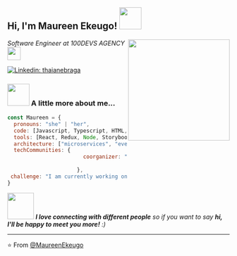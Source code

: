 
<h2> Hi, I'm Maureen Ekeugo! <img src="https://media.giphy.com/media/mGcNjsfWAjY5AEZNw6/giphy.gif" width="50"></h2>
<img align='right' src="https://media.giphy.com/media/ieyl9zmCjO4b4t6qoY/giphy.gif" width="230">
<p><em>Software Engineer at 100DEVS AGENCY<img src="https://media.giphy.com/media/fYSnHlufseco8Fh93Z/giphy.gif" width="30"></br>
</em></p>


[![Linkedin: thaianebraga](https://img.shields.io/badge/-MaureenEkeugo-blue?style=flat-square&logo=Linkedin&logoColor=white&link=https://www.linkedin.com/in/maureen-ekeugo-25139321b/)](https://www.linkedin.com/in/Maureenekeugo/)


### <img src="https://media.giphy.com/media/VgCDAzcKvsR6OM0uWg/giphy.gif" width="50"> A little more about me...  

```javascript
const Maureen = {
  pronouns: "she" | "her",
  code: [Javascript, Typescript, HTML, CSS],
  tools: [React, Redux, Node, Storybook, OOP],
  architecture: ["microservices", "event-driven", "design system pattern"],
  techCommunities: {
                        coorganizer: "WestAfricanWomenInTech",
                       
                      },
 challenge: "I am currently working on a #100hour project focused on highlighting my skills"
}
```

<img src="https://media.giphy.com/media/LnQjpWaON8nhr21vNW/giphy.gif" width="60"> <em><b>I love connecting with different people</b> so if you want to say <b>hi, I'll be happy to meet you more!</b> :)</em>

---

⭐️ From [@MaureenEkeugo](https://github.com/ReadyProgramReen/ReadyProgramReen)

